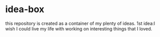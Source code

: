# idea-box
this repository is created as a container of my plenty of ideas.
1st idea:I wish I could live my life with working on interesting things that I loved.
